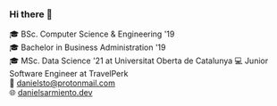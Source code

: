 ### Hi there 👋

🎓 BSc. Computer Science & Engineering '19  
🎓 Bachelor in Business Administration '19  
🎓 MSc. Data Science '21 at Universitat Oberta de Catalunya 
💻 Junior Software Engineer at TravelPerk  
📧 [danielsto@protonmail.com](mailto:danielsto@protonmail.com)  
🌐 [danielsarmiento.dev](https://danielsarmiento.dev)  
